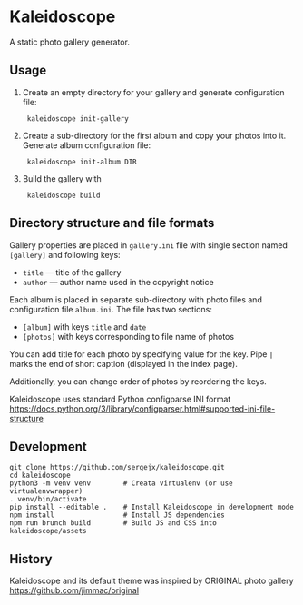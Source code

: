 Kaleidoscope
============

A static photo gallery generator.


## Usage ##

1. Create an empty directory for your gallery and generate configuration file:

        kaleidoscope init-gallery

2. Create a sub-directory for the first album and copy your photos into it.
Generate album configuration file:

        kaleidoscope init-album DIR

3. Build the gallery with 

        kaleidoscope build


## Directory structure and file formats ##

Gallery properties are placed in `gallery.ini` file with single section
named `[gallery]` and following keys:

- `title` — title of the gallery
- `author` — author name used in the copyright notice
 
Each album is placed in separate sub-directory with photo files and
configuration file `album.ini`. The file has two sections:

- `[album]` with keys `title` and `date`
- `[photos]` with keys corresponding to file name of photos

You can add title for each photo by specifying value for the key. Pipe `|`
marks the end of short caption (displayed in the index page).

Additionally, you can change order of photos by reordering the keys. 

Kaleidoscope uses standard Python configparse INI format
https://docs.python.org/3/library/configparser.html#supported-ini-file-structure


## Development ##

    git clone https://github.com/sergejx/kaleidoscope.git
    cd kaleidoscope
    python3 -m venv venv        # Creata virtualenv (or use virtualenvwrapper)
    . venv/bin/activate
    pip install --editable .    # Install Kaleidoscope in development mode
    npm install                 # Install JS dependencies
    npm run brunch build        # Build JS and CSS into kaleidoscope/assets

## History ##

Kaleidoscope and its default theme was inspired by ORIGINAL photo gallery
https://github.com/jimmac/original
